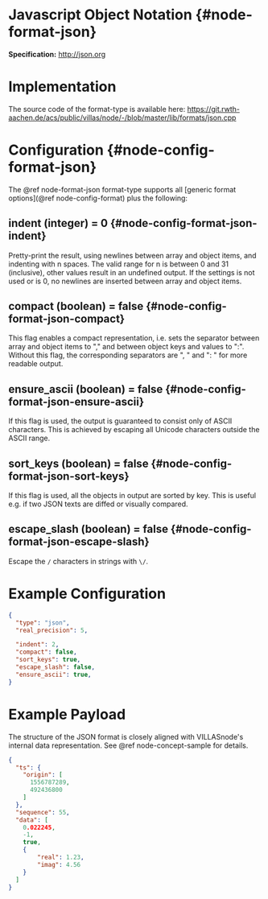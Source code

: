 # Javascript Object Notation {#node-format-json}

**Specification:** http://json.org

# Implementation

The source code of the format-type is available here:
https://git.rwth-aachen.de/acs/public/villas/node/-/blob/master/lib/formats/json.cpp

# Configuration {#node-config-format-json}

The @ref node-format-json format-type supports all [generic format options](@ref node-config-format) plus the following:

## indent (integer) = 0 {#node-config-format-json-indent}

Pretty-print the result, using newlines between array and object items, and indenting with n spaces. The valid range for n is between 0 and 31 (inclusive), other values result in an undefined output. If the settings is not used or is 0, no newlines are inserted between array and object items.

## compact (boolean) = false {#node-config-format-json-compact}

This flag enables a compact representation, i.e. sets the separator between array and object items to "," and between object keys and values to ":". Without this flag, the corresponding separators are ", " and ": " for more readable output.

## ensure_ascii (boolean) = false {#node-config-format-json-ensure-ascii}

If this flag is used, the output is guaranteed to consist only of ASCII characters. This is achieved by escaping all Unicode characters outside the ASCII range.

## sort_keys (boolean) = false {#node-config-format-json-sort-keys}

If this flag is used, all the objects in output are sorted by key. This is useful e.g. if two JSON texts are diffed or visually compared.

## escape_slash (boolean) = false {#node-config-format-json-escape-slash}

Escape the `/` characters in strings with `\/`.
# Example Configuration

```json
{
  "type": "json",
  "real_precision": 5,

  "indent": 2,
  "compact": false,
  "sort_keys": true,
  "escape_slash": false,
  "ensure_ascii": true,
}
```
# Example Payload

The structure of the JSON format is closely aligned with VILLASnode's internal data representation.
See @ref node-concept-sample for details.

```json
{
  "ts": {
    "origin": [
      1556787289,
      492436800
    ]
  },
  "sequence": 55,
  "data": [
    0.022245,
    -1,
    true,
    {
        "real": 1.23,
        "imag": 4.56
    }
  ]
}
```
